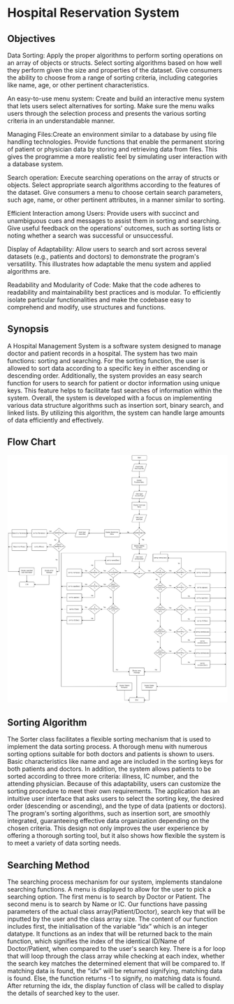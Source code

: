 
# Hospital Reservation System 

## Objectives

Data Sorting: Apply the proper algorithms to perform sorting operations on an array of objects or structs. Select sorting algorithms based on how well they perform given the size and properties of the dataset. Give consumers the ability to choose from a range of sorting criteria, including categories like name, age, or other pertinent characteristics.

An easy-to-use menu system: Create and build an interactive menu system that lets users select alternatives for sorting. Make sure the menu walks users through the selection process and presents the various sorting criteria in an understandable manner.

Managing Files:Create an environment similar to a database by using file handling technologies. Provide functions that enable the permanent storing of patient or physician data by storing and retrieving data from files. This gives the programme a more realistic feel by simulating user interaction with a database system.

Search operation: Execute searching operations on the array of structs or objects. Select appropriate search algorithms according to the features of the dataset. Give consumers a menu to choose certain search parameters, such age, name, or other pertinent attributes, in a manner similar to sorting.

Efficient Interaction among Users: Provide users with succinct and unambiguous cues and messages to assist them in sorting and searching. Give useful feedback on the operations' outcomes, such as sorting lists or noting whether a search was successful or unsuccessful.

Display of Adaptability: Allow users to search and sort across several datasets (e.g., patients and doctors) to demonstrate the program's versatility. This illustrates how adaptable the menu system and applied algorithms are.

Readability and Modularity of Code: Make that the code adheres to readability and maintainability best practices and is modular. To efficiently isolate particular functionalities and make the codebase easy to comprehend and modify, use structures and functions.


## Synopsis

A Hospital Management System is a software system designed to manage doctor and patient records in a hospital. The system has two main functions: sorting and searching. For the sorting function, the user is allowed to sort data according to a specific key in either ascending or descending order. Additionally, the system provides an easy search function for users to search for patient or doctor information using unique keys. This feature helps to facilitate fast searches of information within the system. Overall, the system is developed with a focus on implementing various data structure algorithms such as insertion sort, binary search, and linked lists. By utilizing this algorithm, the system can handle large amounts of data efficiently and effectively.

## Flow Chart

![Alt text](files/images/Flowchart.jpg)

## Sorting Algorithm

The Sorter class facilitates a flexible sorting mechanism that is used to implement the data sorting process. A thorough menu with numerous sorting options suitable for both doctors and patients is shown to users. Basic characteristics like name and age are included in the sorting keys for both patients and doctors. In addition, the system allows patients to be sorted according to three more criteria: illness, IC number, and the attending physician. Because of this adaptability, users can customize the sorting procedure to meet their own requirements. The application has an intuitive user interface that asks users to select the sorting key, the desired order (descending or ascending), and the type of data (patients or doctors). The program's sorting algorithms, such as insertion sort, are smoothly integrated, guaranteeing effective data organization depending on the chosen criteria. This design not only improves the user experience by offering a thorough sorting tool, but it also shows how flexible the system is to meet a variety of data sorting needs.


## Searching Method

The searching process mechanism for our system, implements standalone searching functions. A menu is displayed to allow for the user to pick a searching option. The first menu is to search by Doctor or Patient. The second menu is to search by Name or IC. Our functions have passing parameters of the actual class array(Patient/Doctor), search key that will be inputted by the user and the class array size. The content of our function includes first, the initialisation of the variable “idx” which is an integer datatype. It functions as an index that will be returned back to the main function, which signifies the index of the identical ID/Name of Doctor/Patient, when compared to the user's search key. There is a for loop that will loop through the class array while checking at each index, whether the search key matches the determined element that will be compared to. If matching data is found, the “idx” will be returned signifying, matching data is found. Else, the function returns -1 to signify, no matching data is found. After returning the idx, the display function of class will be called to display the details of searched key to the user.


